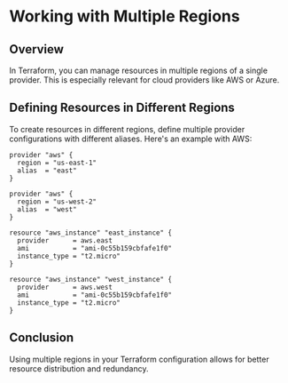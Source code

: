 # Working with Multiple Regions

## Overview

In Terraform, you can manage resources in multiple regions of a single provider. This is especially relevant for cloud providers like AWS or Azure.

## Defining Resources in Different Regions

To create resources in different regions, define multiple provider configurations with different aliases. Here's an example with AWS:

```hcl
provider "aws" {
  region = "us-east-1"
  alias  = "east"
}

provider "aws" {
  region = "us-west-2"
  alias  = "west"
}

resource "aws_instance" "east_instance" {
  provider      = aws.east
  ami           = "ami-0c55b159cbfafe1f0"
  instance_type = "t2.micro"
}

resource "aws_instance" "west_instance" {
  provider      = aws.west
  ami           = "ami-0c55b159cbfafe1f0"
  instance_type = "t2.micro"
}
```

## Conclusion

Using multiple regions in your Terraform configuration allows for better resource distribution and redundancy.

